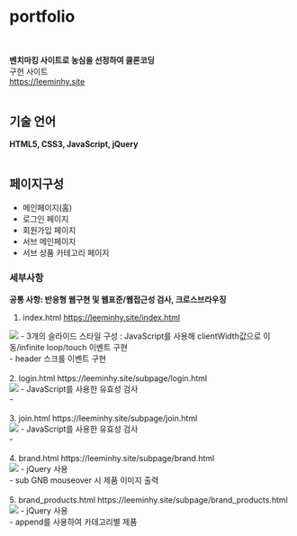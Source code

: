 # portfolio
<br>

<strong>벤치마킹 사이트로 농심을 선정하여 클론코딩</strong>
<br>
구현 사이트<br>
https://leeminhy.site
 <br>
 <br>
## 기술 언어
<strong>HTML5, CSS3, JavaScript, jQuery</strong>
 <br>
 <br>
## 페이지구성

- 메인페이지(홈)
- 로그인 페이지
- 회원가입 페이지
- 서브 메인페이지
- 서브 상품 카테고리 페이지

### 세부사항

<strong>공통 사항: 반응형 웹구현 및 웹표준/웹접근성 검사, 크로스브라우징</strong>

1. index.html  https://leeminhy.site/index.html<br>
  <img src="https://user-images.githubusercontent.com/80026422/131341913-c018cfdd-5207-4835-ae98-8a10be4efa18.png">
  - 3개의 슬라이드 스타일 구성 : JavaScript를 사용해 clientWidth값으로 이동/infinite loop/touch 이벤트 구현<br>
  - header 스크롤 이벤트 구현<br>
  <br>
2. login.html  https://leeminhy.site/subpage/login.html <br>
  <img src="https://user-images.githubusercontent.com/80026422/131342044-2175f682-ec52-45ac-abc1-2639188f5623.png">
  - JavaScript를 사용한 유효성 검사 <br>
  -  <br>
  <br>
3. join.html https://leeminhy.site/subpage/join.html<br>
  <img src="https://user-images.githubusercontent.com/80026422/131342064-cccee1b4-3152-4fb2-b3e0-a2c3f61fbd53.png">
  - JavaScript를 사용한 유효성 검사 <br>
  -  <br>
  <br>
4. brand.html https://leeminhy.site/subpage/brand.html<br>
  <img src="https://user-images.githubusercontent.com/80026422/131342080-c623d857-7e9c-493d-ae60-45ae9ae791c4.png">
  - jQuery 사용 <br>
  - sub GNB mouseover 시 제품 이미지 출력<br>
  <br>
5. brand_products.html https://leeminhy.site/subpage/brand_products.html<br>
  <img src="https://user-images.githubusercontent.com/80026422/131342122-4a9b7bc8-bad8-49b4-9034-b3ab668c6acb.png">
  - jQuery 사용 <br>
  - append를 사용하여 카테고리별 제품 
